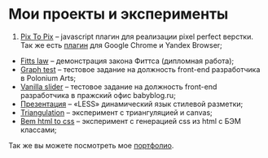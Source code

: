 Мои проекты и эксперименты
==================

1. [Pix To Pix](https://github.com/ymatuhin/pixToPix) – javascript плагин для реализации pixel perfect верстки. Так же есть [плагин](https://chrome.google.com/webstore/detail/pix-to-pix-pixel-perfect/binboaimbgchaamickjnhgjdccohndin) для Google Chrome и Yandex Browser;
* [Fitts law](https://github.com/ymatuhin/fitts-law) – демонстрация закона Фиттса (дипломная работа);
* [Graph test](https://github.com/ymatuhin/graph-test) – тестовое задание на должность front-end разработчика в Polonium Arts;
* [Vanilla slider](https://github.com/ymatuhin/vanilla_slider) – тестовое задание на должность front-end разработчика в пражский офис babyblog.ru;
* [Презентация](https://github.com/ymatuhin/less-presentation) – «LESS» динамический язык стилевой разметки;
* [Triangulation](https://github.com/ymatuhin/triangulation) – эксперимент с триангуляцией и canvas;
* [Bem html to css](https://github.com/ymatuhin/Bem-html-2-css) – эксперимент с генерацией css из html c БЭМ классами;

Так же вы можете посмотреть мое [портфолио](https://github.com/ymatuhin/ymatuhin.github.io/blob/master/works.md).
